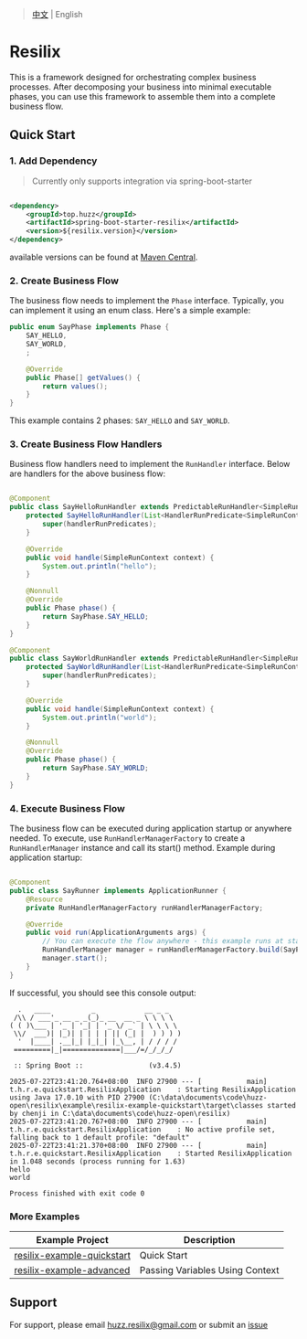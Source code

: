 > [中文](README-Zh_CN.md) | English

# Resilix

This is a framework designed for orchestrating complex business processes. After decomposing your business into minimal
executable phases, you can use this framework to assemble them into a complete business flow.

## Quick Start

### 1. Add Dependency

> Currently only supports integration via spring-boot-starter

```xml

<dependency>
    <groupId>top.huzz</groupId>
    <artifactId>spring-boot-starter-resilix</artifactId>
    <version>${resilix.version}</version>
</dependency>
```

available versions can be found at [Maven Central](https://search.maven.org/artifact/top.huzz/spring-boot-starter-resilix).

### 2. Create Business Flow

The business flow needs to implement the `Phase` interface. Typically, you can implement it using an enum class. Here's
a simple example:

```java
public enum SayPhase implements Phase {
    SAY_HELLO,
    SAY_WORLD,
    ;

    @Override
    public Phase[] getValues() {
        return values();
    }
}
```

This example contains 2 phases: `SAY_HELLO` and `SAY_WORLD`.

### 3. Create Business Flow Handlers

Business flow handlers need to implement the `RunHandler` interface. Below are handlers for the above business flow:

```java

@Component
public class SayHelloRunHandler extends PredictableRunHandler<SimpleRunContext> {
    protected SayHelloRunHandler(List<HandlerRunPredicate<SimpleRunContext>> handlerRunPredicates) {
        super(handlerRunPredicates);
    }

    @Override
    public void handle(SimpleRunContext context) {
        System.out.println("hello");
    }

    @Nonnull
    @Override
    public Phase phase() {
        return SayPhase.SAY_HELLO;
    }
}

@Component
public class SayWorldRunHandler extends PredictableRunHandler<SimpleRunContext> {
    protected SayWorldRunHandler(List<HandlerRunPredicate<SimpleRunContext>> handlerRunPredicates) {
        super(handlerRunPredicates);
    }

    @Override
    public void handle(SimpleRunContext context) {
        System.out.println("world");
    }

    @Nonnull
    @Override
    public Phase phase() {
        return SayPhase.SAY_WORLD;
    }
}
```

### 4. Execute Business Flow

The business flow can be executed during application startup or anywhere needed. To execute, use
`RunHandlerManagerFactory` to create a `RunHandlerManager` instance and call its start() method. Example during
application
startup:

```java

@Component
public class SayRunner implements ApplicationRunner {
    @Resource
    private RunHandlerManagerFactory runHandlerManagerFactory;

    @Override
    public void run(ApplicationArguments args) {
        // You can execute the flow anywhere - this example runs at startup
        RunHandlerManager manager = runHandlerManagerFactory.build(SayPhase.class);
        manager.start();
    }
}
```

If successful, you should see this console output:

```
  .   ____          _            __ _ _
 /\\ / ___'_ __ _ _(_)_ __  __ _ \ \ \ \
( ( )\___ | '_ | '_| | '_ \/ _` | \ \ \ \
 \\/  ___)| |_)| | | | | || (_| |  ) ) ) )
  '  |____| .__|_| |_|_| |_\__, | / / / /
 =========|_|==============|___/=/_/_/_/

 :: Spring Boot ::                (v3.4.5)

2025-07-22T23:41:20.764+08:00  INFO 27900 --- [           main] t.h.r.e.quickstart.ResilixApplication    : Starting ResilixApplication using Java 17.0.10 with PID 27900 (C:\data\documents\code\huzz-open\resilix\example\resilix-example-quickstart\target\classes started by chenji in C:\data\documents\code\huzz-open\resilix)
2025-07-22T23:41:20.767+08:00  INFO 27900 --- [           main] t.h.r.e.quickstart.ResilixApplication    : No active profile set, falling back to 1 default profile: "default"
2025-07-22T23:41:21.370+08:00  INFO 27900 --- [           main] t.h.r.e.quickstart.ResilixApplication    : Started ResilixApplication in 1.048 seconds (process running for 1.63)
hello
world

Process finished with exit code 0
```

### More Examples

| Example Project                                                  | Description                     |
|------------------------------------------------------------------|---------------------------------|
| [resilix-example-quickstart](example/resilix-example-quickstart) | Quick Start                     |
| [resilix-example-advanced](example/resilix-example-use-ctx)      | Passing Variables Using Context | 

## Support

For support, please email [huzz.resilix@gmail.com](https://mail.google.com/) or submit
an [issue](https://github.com/huzz-open/resilix/issues/new)

